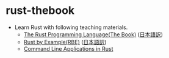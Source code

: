# rust-thebook

- Learn Rust with following teaching materials.
    - [The Rust Programming Language(The Book)](https://doc.rust-lang.org/book/) ([日本語訳](https://doc.rust-jp.rs/book/second-edition/))
    - [Rust by Example(RBE)](https://doc.rust-lang.org/rust-by-example/) ([日本語訳](https://doc.rust-jp.rs/rust-by-example-ja/))
    - [Command Line Applications in Rust](https://rust-cli.github.io/book/)
